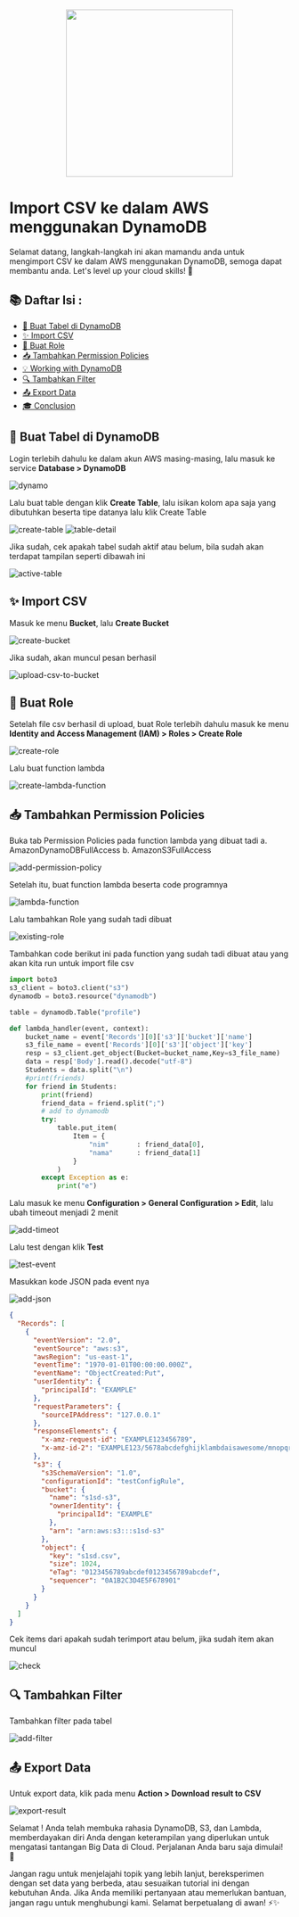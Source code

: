 <h1 align="center">
  <a href="https://skillicons.dev">
    <img src="https://skillicons.dev/icons?i=aws&theme=light" width="300" />
  </a>
</h1>

<h1>Import CSV ke dalam AWS menggunakan DynamoDB</h1>

<p>
  Selamat datang, langkah-langkah ini akan mamandu anda untuk mengimport CSV ke dalam AWS menggunakan DynamoDB, semoga dapat membantu anda. Let's level up your cloud skills! 💪
</p>

## 📚 Daftar Isi :

- [🚀 Buat Tabel di DynamoDB](#-Buat-Tabel-di-DynamoDB)
- [✨ Import CSV](#-Import-CSV)
- [🎉 Buat Role](#-Buat-Role)
- [📥 Tambahkan Permission Policies](#-Tambahkan-Permission-Policies)
- [💡 Working with DynamoDB](#-working-with-dynamodb)
- [🔍 Tambahkan Filter](#-Tambahkan-Filter)
- [📤 Export Data](#-Export-Data)
- [🎓 Conclusion](#-conclusion)

## 🚀 Buat Tabel di DynamoDB

<p>
  Login terlebih dahulu ke dalam akun AWS masing-masing, lalu masuk ke service <b>Database > DynamoDB</b>
</p>

![dynamo](https://github.com/mohlutfifadilah/aws-dynamoDB/blob/master/gambar/dynamo.png)

<p>
  Lalu buat table dengan klik <b>Create Table</b>, lalu isikan kolom apa saja yang dibutuhkan beserta tipe datanya lalu klik Create Table
</p>

![create-table](https://github.com/mohlutfifadilah/aws-dynamoDB/blob/master/gambar/create-table.png)
![table-detail](https://github.com/mohlutfifadilah/aws-dynamoDB/blob/master/gambar/table-detail.png)

<p>
  Jika sudah, cek apakah tabel sudah aktif atau belum, bila sudah akan terdapat tampilan seperti dibawah ini
</p>

![active-table](https://github.com/mohlutfifadilah/aws-dynamoDB/blob/master/gambar/active-table.png)

## ✨ Import CSV

<p>
  Masuk ke menu <b>Bucket</b>, lalu <b>Create Bucket</b>
</p>

![create-bucket](https://github.com/mohlutfifadilah/aws-dynamoDB/blob/master/gambar/create-bucket.png)

<p>
  Jika sudah, akan muncul pesan berhasil
</p>

![upload-csv-to-bucket](https://github.com/mohlutfifadilah/aws-dynamoDB/blob/master/gambar/upload-csv-to-bucket.png)

## 🎉 Buat Role

<p>
  Setelah file csv berhasil di upload, buat Role terlebih dahulu masuk ke menu <b>Identity and Access Management (IAM) > Roles > Create Role</b>
</p>

![create-role](https://github.com/mohlutfifadilah/aws-dynamoDB/blob/master/gambar/create-role.png)

<p>
  Lalu buat function lambda 
</p>

![create-lambda-function](https://github.com/mohlutfifadilah/aws-dynamoDB/blob/master/gambar/create-lambda-function.png)

## 📥 Tambahkan Permission Policies

<p>
  Buka tab Permission Policies pada function lambda yang dibuat tadi
  a.  AmazonDynamoDBFullAccess
  b.  AmazonS3FullAccess
</p>

![add-permission-policy](https://github.com/mohlutfifadilah/aws-dynamoDB/blob/master/gambar/add-permission-policy.png)

<p>
  Setelah itu, buat function lambda beserta code programnya
</p>

![lambda-function](https://github.com/mohlutfifadilah/aws-dynamoDB/blob/master/gambar/lambda-function.png)

<p>
  Lalu tambahkan Role yang sudah tadi dibuat
</p>

![existing-role](https://github.com/mohlutfifadilah/aws-dynamoDB/blob/master/gambar/existing-role.png)

<p>
  Tambahkan code berikut ini pada function yang sudah tadi dibuat atau yang akan kita run untuk import file csv
</p>

```python
import boto3
s3_client = boto3.client("s3")
dynamodb = boto3.resource("dynamodb")

table = dynamodb.Table("profile")

def lambda_handler(event, context):
    bucket_name = event['Records'][0]['s3']['bucket']['name']
    s3_file_name = event['Records'][0]['s3']['object']['key']
    resp = s3_client.get_object(Bucket=bucket_name,Key=s3_file_name)
    data = resp['Body'].read().decode("utf-8")
    Students = data.split("\n")
    #print(friends)
    for friend in Students:
        print(friend)
        friend_data = friend.split(";")
        # add to dynamodb
        try:
            table.put_item(
                Item = {
                    "nim"       : friend_data[0],
                    "nama"      : friend_data[1]
                }
            )
        except Exception as e:
            print("e")
```

<p>
  Lalu masuk ke menu <b>Configuration > General Configuration > Edit</b>, lalu ubah timeout menjadi 2 menit
</p>

![add-timeot](https://github.com/mohlutfifadilah/aws-dynamoDB/blob/master/gambar/add-timeot.png)

<p>
  Lalu test dengan klik <b>Test</b>
</p>

![test-event](https://github.com/mohlutfifadilah/aws-dynamoDB/blob/master/gambar/test-event.png)

<p>
  Masukkan kode JSON pada event nya
</p>

![add-json](https://github.com/mohlutfifadilah/aws-dynamoDB/blob/master/gambar/add-json.png)

```json
{
  "Records": [
    {
      "eventVersion": "2.0",
      "eventSource": "aws:s3",
      "awsRegion": "us-east-1",
      "eventTime": "1970-01-01T00:00:00.000Z",
      "eventName": "ObjectCreated:Put",
      "userIdentity": {
        "principalId": "EXAMPLE"
      },
      "requestParameters": {
        "sourceIPAddress": "127.0.0.1"
      },
      "responseElements": {
        "x-amz-request-id": "EXAMPLE123456789",
        "x-amz-id-2": "EXAMPLE123/5678abcdefghijklambdaisawesome/mnopqrstuvwxyzABCDEFGH"
      },
      "s3": {
        "s3SchemaVersion": "1.0",
        "configurationId": "testConfigRule",
        "bucket": {
          "name": "s1sd-s3",
          "ownerIdentity": {
            "principalId": "EXAMPLE"
          },
          "arn": "arn:aws:s3:::s1sd-s3"
        },
        "object": {
          "key": "s1sd.csv",
          "size": 1024,
          "eTag": "0123456789abcdef0123456789abcdef",
          "sequencer": "0A1B2C3D4E5F678901"
        }
      }
    }
  ]
}
```

<p>
  Cek items dari apakah sudah terimport atau belum, jika sudah item akan muncul
</p>

![check](https://github.com/mohlutfifadilah/aws-dynamoDB/blob/master/gambar/check.png)

## 🔍 Tambahkan Filter

<p>
  Tambahkan filter pada tabel
</p>

![add-filter](https://github.com/mohlutfifadilah/aws-dynamoDB/blob/master/gambar/add-filter.png)

## 📤 Export Data

<p>
  Untuk export data, klik pada menu <b>Action > Download result to CSV</b> 
</p>

![export-result](https://github.com/mohlutfifadilah/aws-dynamoDB/blob/master/gambar/export-result.png)

Selamat ! Anda telah membuka rahasia DynamoDB, S3, dan Lambda, memberdayakan diri Anda dengan keterampilan yang diperlukan untuk mengatasi tantangan Big Data di Cloud. Perjalanan Anda baru saja dimulai! 🚀

Jangan ragu untuk menjelajahi topik yang lebih lanjut, bereksperimen dengan set data yang berbeda, atau sesuaikan tutorial ini dengan kebutuhan Anda. Jika Anda memiliki pertanyaan atau memerlukan bantuan, jangan ragu untuk menghubungi kami. Selamat berpetualang di awan! ⚡️✨
